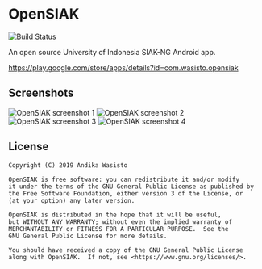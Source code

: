 OpenSIAK
========

[![Build Status](https://travis-ci.com/awasisto/opensiak.svg?branch=master)](https://travis-ci.com/awasisto/opensiak)

An open source University of Indonesia SIAK-NG Android app.

https://play.google.com/store/apps/details?id=com.wasisto.opensiak

Screenshots
-----------

![OpenSIAK screenshot 1](https://lh3.googleusercontent.com/N62OHVlCDQXOJ-a386GM1e8RBQkrP2Zu2aGT2puC4_YgYRQ1_capGb559TZEhcMLxBBU=w300-rw)
![OpenSIAK screenshot 2](https://lh3.googleusercontent.com/ApCuE2imgROIG83VQFo1XYcwtPCwvE6l9H4rY6-P6B4M_gU6Tp_4qrElU9C6d7qUqw=w300-rw)
![OpenSIAK screenshot 3](https://lh3.googleusercontent.com/NwMeEU9pwnE3OqsJhoQFM_jVOWRW3sgrrvLJWoGbVMqycOlEdto-_Apc1ytxt-ECqEI=w300-rw)
![OpenSIAK screenshot 4](https://lh3.googleusercontent.com/TGl7LgxAGwmyOz1navOwdAqWQ8ZZm-zGl-JWPRc1UQrI1zm4eeMUxLO8MssKR67JwrI=w300-rw)

License
-------

    Copyright (C) 2019 Andika Wasisto

    OpenSIAK is free software: you can redistribute it and/or modify
    it under the terms of the GNU General Public License as published by
    the Free Software Foundation, either version 3 of the License, or
    (at your option) any later version.

    OpenSIAK is distributed in the hope that it will be useful,
    but WITHOUT ANY WARRANTY; without even the implied warranty of
    MERCHANTABILITY or FITNESS FOR A PARTICULAR PURPOSE.  See the
    GNU General Public License for more details.

    You should have received a copy of the GNU General Public License
    along with OpenSIAK.  If not, see <https://www.gnu.org/licenses/>.